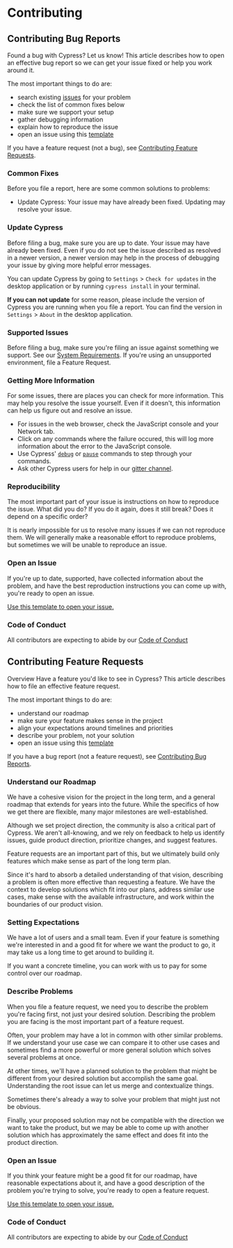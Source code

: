# Contributing

## Contributing Bug Reports

Found a bug with Cypress? Let us know! This article describes how to open an effective bug report so we can get your issue fixed or help you work around it.

The most important things to do are:

- search existing [issues](https://github.com/cypress-io/cypress/issues) for your problem
- check the list of common fixes below
- make sure we support your setup
- gather debugging information
- explain how to reproduce the issue
- open an issue using this [template](https://github.com/cypress-io/cypress/issues/new?body=**Description**%0A*Include%20a%20high%20level%20description%20of%20the%20error%20here%20including%20steps%20of%20how%20to%20recreate.%20Include%20any%20benefits%2C%20challenges%20or%20considerations.*%0A%0A**Code**%0A*Include%20the%20commands%20used*%0A%0A**Steps%20To%20Reproduce**%0A-%20%5B%20%5D%20Steps%0A-%20%5B%20%5D%20To%0A-%20%5B%20%5D%20Reproduce%2FFix%0A%0A**Additional%20Info**%0A*Include%20any%20images%2C%20notes%2C%20or%20whatever.*%0A)

If you have a feature request (not a bug), see [Contributing Feature Requests](#contributing-feature-requests).

### Common Fixes
Before you file a report, here are some common solutions to problems:

- Update Cypress: Your issue may have already been fixed. Updating may resolve your issue.

### Update Cypress

Before filing a bug, make sure you are up to date. Your issue may have already been fixed. Even if you do not see the issue described as resolved in a newer version, a newer version may help in the process of debugging your issue by giving more helpful error messages.

You can update Cypress by going to `Settings` > `Check for updates` in the desktop application or by running `cypress install` in your terminal.

**If you can not update** for some reason, please include the version of Cypress you are running when you file a report. You can find the version in `Settings` > `About` in the desktop application.

### Supported Issues

Before filing a bug, make sure you're filing an issue against something we support. See our [System Requirements](https://github.com/cypress-io/cypress/wiki/getting-started#system-requirements). If you're using an unsupported environment, file a Feature Request.

### Getting More Information

For some issues, there are places you can check for more information. This may help you resolve the issue yourself. Even if it doesn't, this information can help us figure out and resolve an issue.

- For issues in the web browser, check the JavaScript console and your Network tab.
- Click on any commands where the failure occured, this will log more information about the error to the JavaScript console.
- Use Cypress' [`debug`](https://github.com/cypress-io/cypress/wiki/debug) or [`pause`](https://github.com/cypress-io/cypress/wiki/pause) commands to step through your commands.
- Ask other Cypress users for help in our [gitter channel](https://gitter.im/cypress-io/cypress).

### Reproducibility

The most important part of your issue is instructions on how to reproduce the issue. What did you do? If you do it again, does it still break? Does it depend on a specific order?

It is nearly impossible for us to resolve many issues if we can not reproduce them. We will generally make a reasonable effort to reproduce problems, but sometimes we will be unable to reproduce an issue.

### Open an Issue

If you're up to date, supported, have collected information about the problem, and have the best reproduction instructions you can come up with, you're ready to open an issue.

[Use this template to open your issue.](https://github.com/cypress-io/cypress/issues/new?body=**Description**%0A*Include%20a%20high%20level%20description%20of%20the%20error%20here%20including%20steps%20of%20how%20to%20recreate.%20Include%20any%20benefits%2C%20challenges%20or%20considerations.*%0A%0A**Code**%0A*Include%20the%20commands%20used*%0A%0A**Steps%20To%20Reproduce**%0A-%20%5B%20%5D%20Steps%0A-%20%5B%20%5D%20To%0A-%20%5B%20%5D%20Reproduce%2FFix%0A%0A**Additional%20Info**%0A*Include%20any%20images%2C%20notes%2C%20or%20whatever.*%0A)

### Code of Conduct

All contributors are expecting to abide by our [Code of Conduct](../../wiki/code-of-conduct)

## Contributing Feature Requests

Overview
Have a feature you'd like to see in Cypress? This article describes how to file an effective feature request.

The most important things to do are:

- understand our roadmap
- make sure your feature makes sense in the project
- align your expectations around timelines and priorities
- describe your problem, not your solution
- open an issue using this [template](https://github.com/cypress-io/cypress/issues/new?body=**Description**%0A*Include%20a%20high%20level%20description%20of%20the%20feature%20here.%20Include%20any%20benefits%2C%20challenges%20or%20considerations.*%0A%0A**Additional%20Info**%0A*Include%20any%20images%2C%20notes%2C%20or%20whatever.*%0A)

If you have a bug report (not a feature request), see [Contributing Bug Reports](#contributing-bug-reports).

### Understand our Roadmap

We have a cohesive vision for the project in the long term, and a general roadmap that extends for years into the future. While the specifics of how we get there are flexible, many major milestones are well-established.

Although we set project direction, the community is also a critical part of Cypress. We aren't all-knowing, and we rely on feedback to help us identify issues, guide product direction, prioritize changes, and suggest features.

Feature requests are an important part of this, but we ultimately build only features which make sense as part of the long term plan.

Since it's hard to absorb a detailed understanding of that vision, describing a problem is often more effective than requesting a feature. We have the context to develop solutions which fit into our plans, address similar use cases, make sense with the available infrastructure, and work within the boundaries of our product vision.

### Setting Expectations

We have a lot of users and a small team. Even if your feature is something we're interested in and a good fit for where we want the product to go, it may take us a long time to get around to building it.

If you want a concrete timeline, you can work with us to pay for some control over our roadmap.

### Describe Problems

When you file a feature request, we need you to describe the problem you're facing first, not just your desired solution. Describing the problem you are facing is the most important part of a feature request.

Often, your problem may have a lot in common with other similar problems. If we understand your use case we can compare it to other use cases and sometimes find a more powerful or more general solution which solves several problems at once.

At other times, we'll have a planned solution to the problem that might be different from your desired solution but accomplish the same goal. Understanding the root issue can let us merge and contextualize things.

Sometimes there's already a way to solve your problem that might just not be obvious.

Finally, your proposed solution may not be compatible with the direction we want to take the product, but we may be able to come up with another solution which has approximately the same effect and does fit into the product direction.

### Open an Issue

If you think your feature might be a good fit for our roadmap, have reasonable expectations about it, and have a good description of the problem you're trying to solve, you're ready to open a feature request.

[Use this template to open your issue.](https://github.com/cypress-io/cypress/issues/new?body=**Description**%0A*Include%20a%20high%20level%20description%20of%20the%20feature%20here.%20Include%20any%20benefits%2C%20challenges%20or%20considerations.*%0A%0A**Additional%20Info**%0A*Include%20any%20images%2C%20notes%2C%20or%20whatever.*%0A)

### Code of Conduct

All contributors are expecting to abide by our [Code of Conduct](../../wiki/code-of-conduct)


